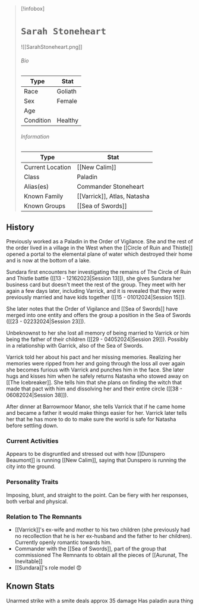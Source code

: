 > [!infobox]
> # `Sarah Stoneheart` 
> ![[SarahStoneheart.png]]
> ###### Bio
> Type |  Stat |
> ---|---|
> Race | Goliath  | 
> Sex | Female  | 
> Age |  |
> Condition |Healthy  |
> ######  Information
> Type |  Stat |
> ---|---|
> Current Location | [[New Calim]]  |
> Class | Paladin |
> 	Alias(es) | Commander Stoneheart |
> Known Family | [[Varrick]], Atlas, Natasha  |
> Known Groups | [[Sea of Swords]] |
 
## History
Previously worked as a Paladin in the Order of Vigilance. She and the rest of the order lived in a village in the West when the [[Circle of Ruin and Thistle]] opened a portal to the elemental plane of water which destroyed their home and is now at the bottom of a lake.

Sundara first encounters her investigating the remains of The Circle of Ruin and Thistle battle ([[13 - 12162023|Session 13]]), she gives Sundara her business card but doesn't meet the rest of the group. They meet with her again a few days later, including Varrick, and it is revealed that they were previously married and have kids together ([[15 - 01012024|Session 15]]).

She later notes that the Order of Vigilance and [[Sea of Swords]] have merged into one entity and offers the group a position in the Sea of Swords ([[23 - 02232024|Session 23]]).

Unbeknownst to her she lost all memory of being married to Varrick or him being the father of their children ([[29 - 04052024|Session 29]]). Possibly in a relationship with Garrick, also of the Sea of Swords.

Varrick told her about his pact and her missing memories. Realizing her memories were ripped from her and going through the loss all over again she becomes furious with Varrick and punches him in the face. She later hugs and kisses him when he safely returns Natasha who stowed away on [[The Icebreaker]]. She tells him that she plans on finding the witch that made that pact with him and dissolving her and their entire circle ([[38 - 06082024|Session 38]]). 

After dinner at Barrowmoor Manor, she tells Varrick that if he came home and became a father it would make things easier for her. Varrick later tells her that he has more to do to make sure the world is safe for Natasha before settling down.

### Current Activities
Appears to be disgruntled and stressed out with how [[Dunspero Beaumont]] is running [[New Calim]], saying that Dunspero is running the city into the ground.

### Personality Traits
Imposing, blunt, and straight to the point. Can be fiery with her responses, both verbal and physical. 

### Relation to The Remnants 
- [[Varrick]]'s ex-wife and mother to his two children (she previously had no recollection that he is her ex-husband and the father to her children). Currently openly romantic towards him.
- Commander with the [[Sea of Swords]],  part of the group that commissioned The Remnants to obtain all the pieces of [[Aurunat, The Inevitable]]
- [[Sundara]]'s role model 😍

## Known Stats
Unarmed strike with a smite deals approx 35 damage
Has paladin aura thing
